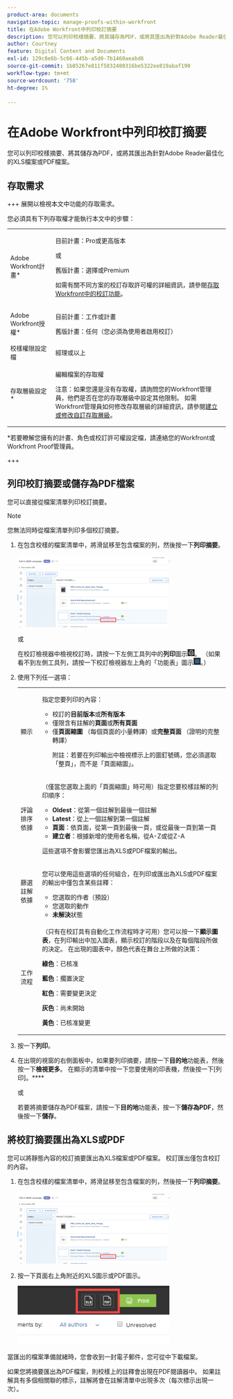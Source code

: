 ```yaml
---
product-area: documents
navigation-topic: manage-proofs-within-workfront
title: 在Adobe Workfront中列印校訂摘要
description: 您可以列印校樣摘要、將其儲存為PDF，或將其匯出為針對Adobe Reader最佳化的XLS檔案或PDF檔案。
author: Courtney
feature: Digital Content and Documents
exl-id: 129c8e6b-5c66-445b-a5d0-7b1460aeabd6
source-git-commit: 1b85267e811f5832480316be5322ee819abaf190
workflow-type: tm+mt
source-wordcount: '758'
ht-degree: 1%

---
```


# 在Adobe Workfront中列印校訂摘要

您可以列印校樣摘要、將其儲存為PDF，或將其匯出為針對Adobe Reader最佳化的XLS檔案或PDF檔案。

## 存取需求

+++ 展開以檢視本文中功能的存取需求。

您必須具有下列存取權才能執行本文中的步驟：

<table style="table-layout:auto"> 
 <col> 
 <col> 
 <tbody> 
  <tr> 
   <td role="rowheader">Adobe Workfront計畫*</td> 
   <td> <p>目前計畫：Pro或更高版本</p> <p>或</p> <p>舊版計畫：選擇或Premium</p> <p>如需有關不同方案的校訂存取許可權的詳細資訊，請參閱<a href="/help/quicksilver/administration-and-setup/manage-workfront/configure-proofing/access-to-proofing-functionality.md" class="MCXref xref">存取Workfront中的校訂功能</a>。</p> </td> 
  </tr> 
  <tr> 
   <td role="rowheader">Adobe Workfront授權*</td> 
   <td> <p>目前計畫：工作或計畫</p> <p>舊版計畫：任何（您必須為使用者啟用校訂）</p> </td> 
  </tr> 
  <tr> 
   <td role="rowheader">校樣權限設定檔 </td> 
   <td>經理或以上</td> 
  </tr> 
  <tr> 
   <td role="rowheader">存取層級設定*</td> 
   <td> <p>編輯檔案的存取權</p> <p>注意：如果您還是沒有存取權，請詢問您的Workfront管理員，他們是否在您的存取層級中設定其他限制。 如需Workfront管理員如何修改存取層級的詳細資訊，請參閱<a href="../../../administration-and-setup/add-users/configure-and-grant-access/create-modify-access-levels.md" class="MCXref xref">建立或修改自訂存取層級</a>。</p> </td> 
  </tr> 
 </tbody> 
</table>

&#42;若要瞭解您擁有的計畫、角色或校訂許可權設定檔，請連絡您的Workfront或Workfront Proof管理員。

+++

## 列印校訂摘要或儲存為PDF檔案

您可以直接從檔案清單列印校訂摘要。

>[!NOTE]
>
>您無法同時從檔案清單列印多個校訂摘要。

1. 在包含校樣的檔案清單中，將滑鼠移至包含檔案的列，然後按一下&#x200B;**列印摘要**。

   ![proof_printsummary.png](assets/proof-printsummary-350x166.png)

   或

   在校訂檢視器中檢視校訂時，請按一下左側工具列中的&#x200B;**列印**&#x200B;圖示![](assets/print-icon-in-pv.png)。 （如果看不到左側工具列，請按一下校訂檢視器左上角的「功能表」圖示![](assets/menu-icon-in-pv.png)。）

1. 使用下列任一選項：

   <table style="table-layout:auto"> 
    <col> 
    <col> 
    <tbody> 
     <tr> 
      <td role="rowheader">顯示</td> 
      <td> <p>指定您要列印的內容：</p> 
       <ul> 
        <li>校訂的<strong>目前版本</strong>或<strong>所有版本</strong></li> 
        <li>僅限含有註解的<strong>頁面</strong>或<strong>所有頁面</strong></li> 
        <li>僅<strong>頁面縮圖</strong> （每個頁面的小量轉譯）或<strong>完整頁面</strong> （證明的完整轉譯）<br></li> 
        <p>附註：若要在列印輸出中檢視標示上的圖釘號碼，您必須選取「整頁」，而不是「頁面縮圖」。 </p> 
       </ul> </td> 
     </tr> 
     <tr> 
      <td role="rowheader">評論排序依據</td> 
      <td> <p>（僅當您選取上面的「頁面縮圖」時可用）指定您要校樣註解的列印順序：</p> 
       <ul> 
        <li><strong>Oldest</strong>：從第一個註解到最後一個註解</li> 
        <li><strong>Latest</strong>：從上一個註解到第一個註解</li> 
        <li><strong>頁面</strong>：依頁面，從第一頁到最後一頁，或從最後一頁到第一頁</li> 
        <li><strong>建立者</strong>：根據新增的使用者名稱，從A-Z或從Z-A</li> 
       </ul> <p>這些選項不會影響您匯出為XLS或PDF檔案的輸出。</p> </td> 
     </tr> 
     <tr> 
      <td role="rowheader">篩選註解依據</td> 
      <td> <p>您可以使用這些選項的任何組合，在列印或匯出為XLS或PDF檔案的輸出中僅包含某些註釋：</p> 
       <ul> 
        <li>您選取的作者（預設）</li> 
        <li>您選取的動作</li> 
        <li><strong>未解決</strong>狀態</li> 
       </ul> </td> 
     </tr> 
     <tr> 
      <td role="rowheader">工作流程</td> 
      <td> <p>（只有在校訂具有自動化工作流程時才可用）您可以按一下<strong>顯示圖表</strong>，在列印輸出中加入圖表，顯示校訂的階段以及在每個階段所做的決定。 在出現的圖表中，顏色代表在舞台上所做的決策：</p> <p><strong>綠色</strong>：已核准</p> <p><strong>藍色</strong>：擱置決定</p> <p><strong>紅色</strong>：需要變更決定</p> <p><strong>灰色</strong>：尚未開始</p> <p><strong>黃色</strong>：已核准變更</p> </td> 
     </tr> 
    </tbody> 
   </table>

1. 按一下&#x200B;**列印**。
1. 在出現的視窗的右側面板中，如果要列印摘要，請按一下&#x200B;**目的地**&#x200B;功能表，然後按一下&#x200B;**檢視更多**。 在顯示的清單中按一下您要使用的印表機，然後按一下[列印]。****

   或

   若要將摘要儲存為PDF檔案，請按一下&#x200B;**目的地**&#x200B;功能表，按一下&#x200B;**儲存為PDF**，然後按一下&#x200B;**儲存**。

## 將校訂摘要匯出為XLS或PDF

您可以將靜態內容的校訂摘要匯出為XLS檔案或PDF檔案。 校訂匯出僅包含校訂的內容。

1. 在包含校樣的檔案清單中，將滑鼠移至包含檔案的列，然後按一下&#x200B;**列印摘要**。

   ![proof_printsummary.png](assets/proof-printsummary-350x166.png)

1. 按一下頁面右上角附近的XLS圖示或PDF圖示。

   ![](assets/xls-pdf-icons-350x136.png)

當匯出的檔案準備就緒時，您會收到一封電子郵件，您可從中下載檔案。

如果您將摘要匯出為PDF檔案，則校樣上的註釋會出現在PDF閱讀器中。 如果註解具有多個相關聯的標示，註解將會在註解清單中出現多次（每次標示出現一次）。
